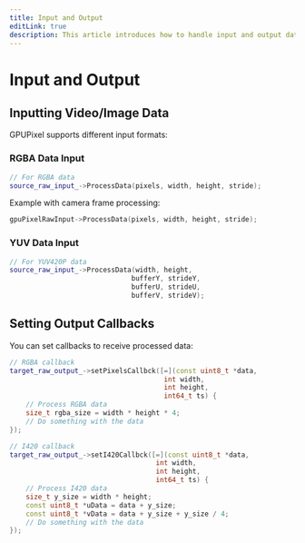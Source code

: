 ```yaml
---
title: Input and Output
editLink: true
description: This article introduces how to handle input and output data in GPUPixel library.
---
```


# Input and Output

## Inputting Video/Image Data

GPUPixel supports different input formats:

### RGBA Data Input

```cpp
// For RGBA data
source_raw_input_->ProcessData(pixels, width, height, stride);
```

Example with camera frame processing:

```cpp
gpuPixelRawInput->ProcessData(pixels, width, height, stride);
```

### YUV Data Input

```cpp
// For YUV420P data
source_raw_input_->ProcessData(width, height, 
                              bufferY, strideY, 
                              bufferU, strideU,
                              bufferV, strideV);
```
 

## Setting Output Callbacks

You can set callbacks to receive processed data:

```cpp
// RGBA callback
target_raw_output_->setPixelsCallbck([=](const uint8_t *data, 
                                      int width, 
                                      int height, 
                                      int64_t ts) {
    // Process RGBA data
    size_t rgba_size = width * height * 4;
    // Do something with the data
});

// I420 callback
target_raw_output_->setI420Callbck([=](const uint8_t *data, 
                                    int width, 
                                    int height, 
                                    int64_t ts) {
    // Process I420 data
    size_t y_size = width * height;
    const uint8_t *uData = data + y_size;
    const uint8_t *vData = data + y_size + y_size / 4;
    // Do something with the data
});
```